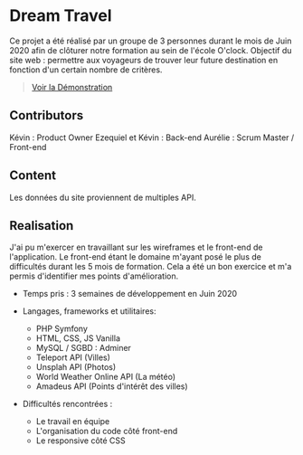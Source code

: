 # Dream Travel

Ce projet a été réalisé par un groupe de 3 personnes durant le mois de Juin 2020 afin de clôturer notre formation au sein de l'école O'clock.
Objectif du site web : permettre aux voyageurs de trouver leur future destination en fonction d'un certain nombre de critères.

>[Voir la Démonstration](https://www.youtube.com/watch?v=Iw39xKVIhuU&t=4683s)

Contributors
--

Kévin : Product Owner
Ezequiel et Kévin : Back-end
Aurélie : Scrum Master / Front-end

Content
--

Les données du site proviennent de multiples API.

Realisation
--
J'ai pu m'exercer en travaillant sur les wireframes et le front-end de l'application. 
Le front-end étant le domaine m'ayant posé le plus de difficultés durant les 5 mois de formation.
Cela a été un bon exercice et m'a permis d'identifier mes points d'amélioration.

- Temps pris : 3 semaines de développement en Juin 2020
  
- Langages, frameworks et utilitaires:
  - PHP Symfony
  - HTML, CSS, JS Vanilla
  - MySQL / SGBD : Adminer
  - Teleport API (Villes)
  - Unsplah API (Photos)
  - World Weather Online API (La météo)
  - Amadeus API (Points d'intérêt des villes)


- Difficultés rencontrées :
    - Le travail en équipe
    - L'organisation du code côté front-end
    - Le responsive côté CSS

